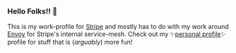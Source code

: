 ### Hello Folks!! 👋

This is my work-profile for [Stripe][stripe] and mostly has to do with my work
around [Envoy][envoy] for Stripe's internal service-mesh. Check out my
✨[personal profile][personal]✨ profile for stuff that is (_arguably_) more fun!



  [stripe]: https://www.stripe.com
  [envoy]: https://github.com/envoyproxy/envoy
  [personal]: https://github.com/JohnMurray

